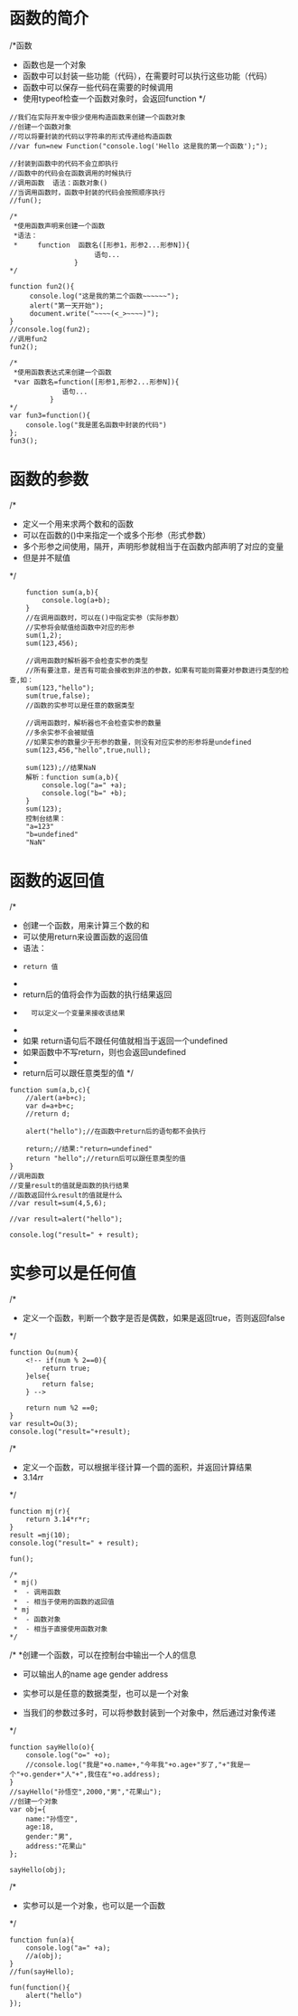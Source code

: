 <h1>函数的简介</h1>

/*函数
 *    函数也是一个对象
 *    函数中可以封装一些功能（代码），在需要时可以执行这些功能（代码）
 *    函数中可以保存一些代码在需要的时候调用
 *    使用typeof检查一个函数对象时，会返回function
*/

```
//我们在实际开发中很少使用构造函数来创建一个函数对象
//创建一个函数对象
//可以将要封装的代码以字符串的形式传递给构造函数
//var fun=new Function("console.log('Hello 这是我的第一个函数');");

//封装到函数中的代码不会立即执行
//函数中的代码会在函数调用的时候执行
//调用函数  语法：函数对象()
//当调用函数时，函数中封装的代码会按照顺序执行
//fun();
```

```
/*
 *使用函数声明来创建一个函数
 *语法：
 *     function  函数名([形参1，形参2...形参N]){
                     语句...
                }
*/

function fun2(){
     console.log("这是我的第二个函数~~~~~~");
     alert("第一天开始");
     document.write("~~~~(<_>~~~~)");
}
//console.log(fun2);
//调用fun2
fun2();
```

```
/*
 *使用函数表达式来创建一个函数
 *var 函数名=function([形参1,形参2...形参N]){
             语句...
          }
*/
var fun3=function(){
    console.log("我是匿名函数中封装的代码")
};
fun3();
```

<h1>函数的参数</h1>

/*
 * 定义一个用来求两个数和的函数
 * 可以在函数的()中来指定一个或多个形参（形式参数）
 * 多个形参之间使用，隔开，声明形参就相当于在函数内部声明了对应的变量
 * 但是并不赋值

*/

```
    function sum(a,b){
        console.log(a+b);
    }
    //在调用函数时，可以在()中指定实参（实际参数）
    //实参将会赋值给函数中对应的形参
    sum(1,2);
    sum(123,456);

    //调用函数时解析器不会检查实参的类型
    //所有要注意，是否有可能会接收到非法的参数，如果有可能则需要对参数进行类型的检查,如：
    sum(123,"hello");
    sum(true,false);
    //函数的实参可以是任意的数据类型

    //调用函数时，解析器也不会检查实参的数量
    //多余实参不会被赋值
    //如果实参的数量少于形参的数量，则没有对应实参的形参将是undefined
    sum(123,456,"hello",true,null);

    sum(123);//结果NaN
    解析：function sum(a,b){
        console.log("a=" +a);
        console.log("b=" +b);
    }
    sum(123);
    控制台结果：
    "a=123"
    "b=undefined"
    "NaN"
```
<h1>函数的返回值</h1>

/*
 * 创建一个函数，用来计算三个数的和
 * 可以使用return来设置函数的返回值
 * 语法：
 *     return 值
 *
 * return后的值将会作为函数的执行结果返回
 *       可以定义一个变量来接收该结果
 *
 * 如果 return语句后不跟任何值就相当于返回一个undefined
 * 如果函数中不写return，则也会返回undefined
 *
 * return后可以跟任意类型的值
*/

```
function sum(a,b,c){
    //alert(a+b+c);
    var d=a+b+c;
    //return d;

    alert("hello");//在函数中return后的语句都不会执行

    return;//结果:"return=undefined"
    return "hello";//return后可以跟任意类型的值
}
//调用函数
//变量result的值就是函数的执行结果
//函数返回什么result的值就是什么
//var result=sum(4,5,6);

//var result=alert("hello");

console.log("result=" + result);
```

<h1>实参可以是任何值</h1>

/*
 * 定义一个函数，判断一个数字是否是偶数，如果是返回true，否则返回false

*/
```
function Ou(num){
    <!-- if(num % 2==0){
        return true;
    }else{
        return false;
    } -->

    return num %2 ==0;
}
var result=Ou(3);
console.log("result="+result);
```
/*
 * 定义一个函数，可以根据半径计算一个圆的面积，并返回计算结果
 * 3.14*r*r

*/
```
function mj(r){
    return 3.14*r*r;
}
result =mj(10);
console.log("result=" + result);

fun();

/*
 * mj()
 *  - 调用函数
 *  - 相当于使用的函数的返回值
 * mj
 *  - 函数对象
 *  - 相当于直接使用函数对象
*/
```

/*
 *创建一个函数，可以在控制台中输出一个人的信息
 *   可以输出人的name age gender address
 
 *   实参可以是任意的数据类型，也可以是一个对象
 *   当我们的参数过多时，可以将参数封装到一个对象中，然后通过对象传递

*/
```
function sayHello(o){
    console.log("o=" +o);
    //console.log("我是"+o.name+,"今年我"+o.age+"岁了,"+"我是一个"+o.gender+"人"+",我住在"+o.address);
}
//sayHello("孙悟空",2000,"男","花果山");
//创建一个对象
var obj={
    name:"孙悟空",
    age:18,
    gender:"男",
    address:"花果山"
};

sayHello(obj);
```

/*

 * 实参可以是一个对象，也可以是一个函数

*/
```
function fun(a){
    console.log("a=" +a);
    //a(obj);
}
//fun(sayHello);

fun(function(){
    alert("hello")
});
```
